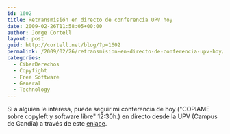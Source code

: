 ```yaml
---
id: 1602
title: Retransmisión en directo de conferencia UPV hoy
date: 2009-02-26T11:58:05+00:00
author: Jorge Cortell
layout: post
guid: http://cortell.net/blog/?p=1602
permalink: /2009/02/26/retransmision-en-directo-de-conferencia-upv-hoy/
categories:
  - CiberDerechos
  - Copyfight
  - Free Software
  - General
  - Technology
---
```

Si a alguien le interesa, puede seguir mi conferencia de hoy ("COPIAME sobre copyleft y software libre" 12:30h.) en directo desde la UPV (Campus de Gandía) a través de este <a title="http://www.upv.es/endirecto/GND/" href="http://www.upv.es/endirecto/GND/" target="_blank">enlace</a>.